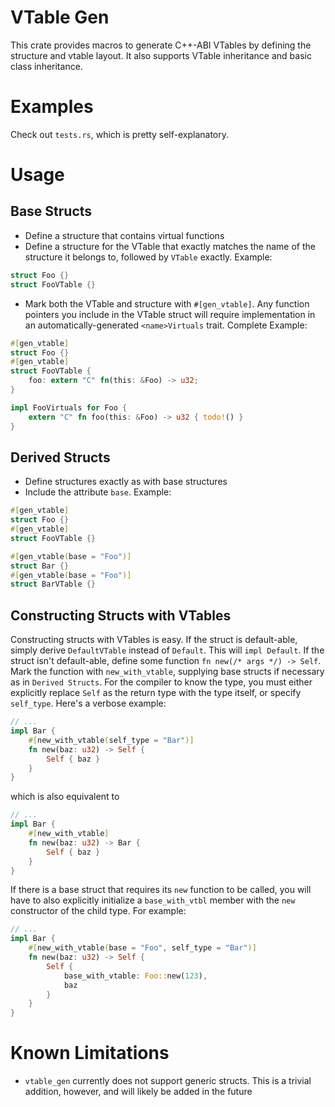 # VTable Gen

This crate provides macros to generate C++-ABI VTables by defining the structure and vtable layout.
It also supports VTable inheritance and basic class inheritance.

# Examples

Check out `tests.rs`, which is pretty self-explanatory.

# Usage

## Base Structs
- Define a structure that contains virtual functions
- Define a structure for the VTable that exactly matches the name of the structure it belongs to,
followed by `VTable` exactly. Example:
```rs
struct Foo {}
struct FooVTable {}
```
- Mark both the VTable and structure with `#[gen_vtable]`. Any function pointers you include in
the VTable struct will require implementation in an automatically-generated `<name>Virtuals` trait.
Complete Example:
```rs
#[gen_vtable]
struct Foo {}
#[gen_vtable]
struct FooVTable {
    foo: extern "C" fn(this: &Foo) -> u32;
}

impl FooVirtuals for Foo {
    extern "C" fn foo(this: &Foo) -> u32 { todo!() }
}
```

## Derived Structs
- Define structures exactly as with base structures
- Include the attribute `base`. Example:
```rs
#[gen_vtable]
struct Foo {}
#[gen_vtable]
struct FooVTable {}

#[gen_vtable(base = "Foo")]
struct Bar {}
#[gen_vtable(base = "Foo")]
struct BarVTable {}
```

## Constructing Structs with VTables

Constructing structs with VTables is easy. If the struct is default-able, simply derive
`DefaultVTable` instead of `Default`. This will `impl Default`. If the struct isn't default-able,
define some function `fn new(/* args */) -> Self`. Mark the function with `new_with_vtable`,
supplying base structs if necessary as in `Derived Structs`. For the compiler to know the type,
you must either explicitly replace `Self` as the return type with the type itself, or specify
`self_type`. Here's a verbose example:

```rs
// ...
impl Bar {
    #[new_with_vtable(self_type = "Bar")]
    fn new(baz: u32) -> Self {
        Self { baz }
    }
}
```

which is also equivalent to

```rs
// ...
impl Bar {
    #[new_with_vtable]
    fn new(baz: u32) -> Bar {
        Self { baz }
    }
}
```

If there is a base struct that requires its `new` function to be called, you will have to also
explicitly initialize a `base_with_vtbl` member with the `new` constructor of the child type.
For example:

```rs
// ...
impl Bar {
    #[new_with_vtable(base = "Foo", self_type = "Bar")]
    fn new(baz: u32) -> Self {
        Self {
            base_with_vtable: Foo::new(123),
            baz
        }
    }
}
```

# Known Limitations
- `vtable_gen` currently does not support generic structs. This is a trivial addition, however, and
will likely be added in the future
